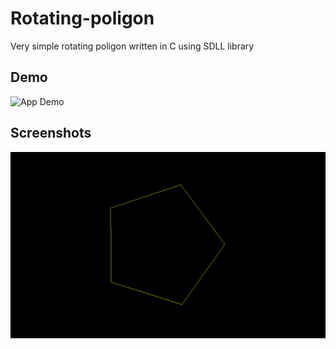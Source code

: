 # Rotating-poligon

Very simple rotating poligon written in C using SDLL library


## Demo

![App Demo](https://github.com/Simon125q/Snake/blob/main/poligon.gif)

## Screenshots

![App Screenshot](https://github.com/Simon125q/Rotating-poligon/blob/main/scr01.png)
